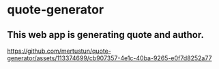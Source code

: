 # quote-generator

## This web app is generating quote and author.



https://github.com/mertustun/quote-generator/assets/113374699/cb907357-4e1c-40ba-9265-e0f7d8252a77

